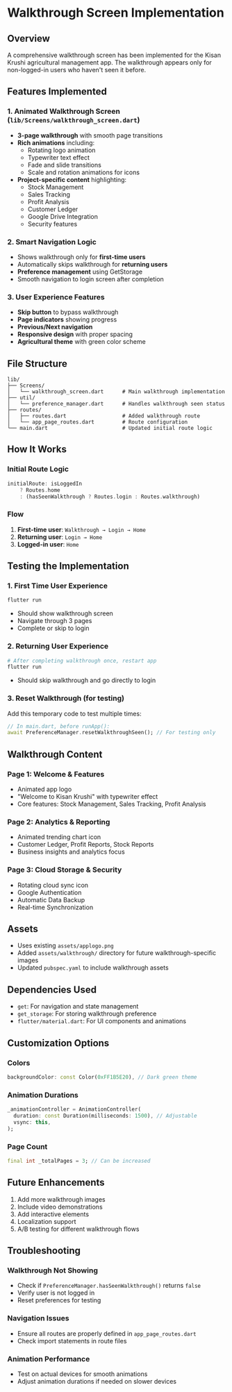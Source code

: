 # Walkthrough Screen Implementation

## Overview
A comprehensive walkthrough screen has been implemented for the Kisan Krushi agricultural management app. The walkthrough appears only for non-logged-in users who haven't seen it before.

## Features Implemented

### 1. Animated Walkthrough Screen (`lib/Screens/walkthrough_screen.dart`)
- **3-page walkthrough** with smooth page transitions
- **Rich animations** including:
  - Rotating logo animation
  - Typewriter text effect
  - Fade and slide transitions
  - Scale and rotation animations for icons
- **Project-specific content** highlighting:
  - Stock Management
  - Sales Tracking
  - Profit Analysis
  - Customer Ledger
  - Google Drive Integration
  - Security features

### 2. Smart Navigation Logic
- Shows walkthrough only for **first-time users**
- Automatically skips walkthrough for **returning users**
- **Preference management** using GetStorage
- Smooth navigation to login screen after completion

### 3. User Experience Features
- **Skip button** to bypass walkthrough
- **Page indicators** showing progress
- **Previous/Next navigation**
- **Responsive design** with proper spacing
- **Agricultural theme** with green color scheme

## File Structure

```
lib/
├── Screens/
│   └── walkthrough_screen.dart      # Main walkthrough implementation
├── util/
│   └── preference_manager.dart      # Handles walkthrough seen status
├── routes/
│   ├── routes.dart                  # Added walkthrough route
│   └── app_page_routes.dart         # Route configuration
└── main.dart                        # Updated initial route logic
```

## How It Works

### Initial Route Logic
```dart
initialRoute: isLoggedIn 
    ? Routes.home 
    : (hasSeenWalkthrough ? Routes.login : Routes.walkthrough)
```

### Flow
1. **First-time user**: `Walkthrough → Login → Home`
2. **Returning user**: `Login → Home`
3. **Logged-in user**: `Home`

## Testing the Implementation

### 1. First Time User Experience
```bash
flutter run
```
- Should show walkthrough screen
- Navigate through 3 pages
- Complete or skip to login

### 2. Returning User Experience
```bash
# After completing walkthrough once, restart app
flutter run
```
- Should skip walkthrough and go directly to login

### 3. Reset Walkthrough (for testing)
Add this temporary code to test multiple times:
```dart
// In main.dart, before runApp():
await PreferenceManager.resetWalkthroughSeen(); // For testing only
```

## Walkthrough Content

### Page 1: Welcome & Features
- Animated app logo
- "Welcome to Kisan Krushi" with typewriter effect
- Core features: Stock Management, Sales Tracking, Profit Analysis

### Page 2: Analytics & Reporting
- Animated trending chart icon
- Customer Ledger, Profit Reports, Stock Reports
- Business insights and analytics focus

### Page 3: Cloud Storage & Security
- Rotating cloud sync icon
- Google Authentication
- Automatic Data Backup
- Real-time Synchronization

## Assets
- Uses existing `assets/applogo.png`
- Added `assets/walkthrough/` directory for future walkthrough-specific images
- Updated `pubspec.yaml` to include walkthrough assets

## Dependencies Used
- `get`: For navigation and state management
- `get_storage`: For storing walkthrough preference
- `flutter/material.dart`: For UI components and animations

## Customization Options

### Colors
```dart
backgroundColor: const Color(0xFF1B5E20), // Dark green theme
```

### Animation Durations
```dart
_animationController = AnimationController(
  duration: const Duration(milliseconds: 1500), // Adjustable
  vsync: this,
);
```

### Page Count
```dart
final int _totalPages = 3; // Can be increased
```

## Future Enhancements
1. Add more walkthrough images
2. Include video demonstrations
3. Add interactive elements
4. Localization support
5. A/B testing for different walkthrough flows

## Troubleshooting

### Walkthrough Not Showing
- Check if `PreferenceManager.hasSeenWalkthrough()` returns `false`
- Verify user is not logged in
- Reset preferences for testing

### Navigation Issues
- Ensure all routes are properly defined in `app_page_routes.dart`
- Check import statements in route files

### Animation Performance
- Test on actual devices for smooth animations
- Adjust animation durations if needed on slower devices